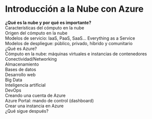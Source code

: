 # Introducción a la Nube con Azure
**¿Qué es la nube y por qué es importante?**  
Características del cómputo en la nube  
Origen del cómputo en la nube  
Modelos de servicio: IaaS, PaaS, SaaS... Everything as a Service  
Modelos de despliegue: público, privado, híbrido y comunitario  
¿Qué es Azure?  
Cómputo en la nube: máquinas virtuales e instancias de contenedores  
Conectividad/Networking  
Almacenamiento  
Bases de datos  
Desarrollo web  
Big Data  
Inteligencia artificial  
DevOps  
Creando una cuenta de Azure  
Azure Portal: mando de control (dashboard)  
Crear una instancia en Azure  
¿Qué sigue después?  

